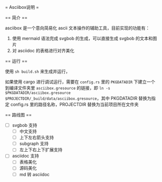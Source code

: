 = Asciibox说明 =

== 简介 ==

asciibox 是一个意向简易化 ascii 文本操作的辅助工具，目前实现的功能有：

1. 使用 mermaid 语法完成 svgbob 的生成，可以直接生成 svgbob 的文本和图片
2. 对 asciidoc 的表格进行对齐美化

== 运行 ==

使用 `sh build.sh` 来生成并运行，

如果使用 cargo 进行调试运行，需要在 `config.rs` 里的 `PKGDATADIR` 下建立一个到编译文件夹里 `asciibox.gresource` 的链接，即 `ln -s $PKGDATADIR/asciibox.gresource $PROJECTDIR/_build/data/asciibox.gresource`，其中 PKGDATADIR 替换为指定 config.rs 里的路径名称，PROJECTDIR 替换为当前项目所在文件夹

== 路线图 ==

- [ ] svgbob 支持
    - [ ] 中文支持
    - [ ] 上下左右箭头支持
    - [ ] subgraph 支持
    - [ ] 左上下右上下扩展支持
- [ ] asciidoc 支持
    - [ ] 表格美化
    - [ ] 源码美化
    - [ ] md 转 asciidoc
